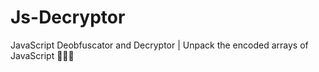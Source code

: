 # Js-Decryptor
JavaScript Deobfuscator and Decryptor | Unpack the encoded arrays of JavaScript 🧑🏻‍💻
